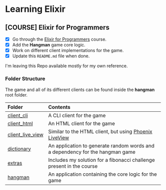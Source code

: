 # Learning Elixir

## [COURSE] Elixir for Programmers
- [x] Go through the [Elixir for Programmers](https://codestool.coding-gnome.com/courses/elixir-for-programmers-2) course.
- [x] Add the **Hangman** game core logic.
- [x] Work on different client implementations for the game.
- [x] Update this `README.md` file when done.

I'm leaving this Repo available mostly for my own reference.

### Folder Structure

The game and all of its different clients can be found inside the **hangman** root folder.

| Folder                                       | Contents                                                                                |
|:---------------------------------------------|:----------------------------------------------------------------------------------------|
| [client_cli](hangman/client_cli)             | A CLI client for the game                                                               |
| [client_html](hangman/client_html)           | An HTML client for the game                                                             |
| [client_live_view](hangman/client_live_view) | Similar to the HTML client, but using [Phoenix LiveView](https://phoenixframework.org/) |
| [dictionary](hangman/dictionary)             | An application to generate random words and a dependency for the hangman game           |
| [extras](hangman/extras)                     | Includes my solution for a fibonacci challenge present in the course                    |
| [hangman](hangman/hangman)                   | An application containing the core logic for the game                                   |
